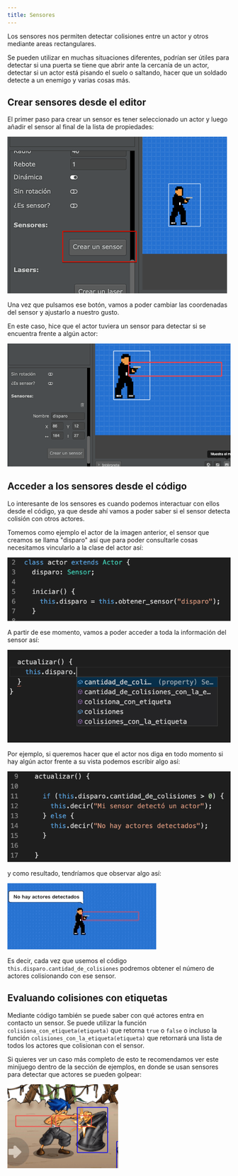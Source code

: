 ```yaml
---
title: Sensores
---
```


Los sensores nos permiten detectar colisiones entre un actor y otros
mediante areas rectangulares.

Se pueden utilizar en muchas situaciones diferentes, podrían ser útiles
para detectar si una puerta se tiene que abrir ante la cercanía de un
actor, detectar si un actor está pisando el suelo o saltando, hacer que un
soldado detecte a un enemigo y varias cosas más.



## Crear sensores desde el editor

El primer paso para crear un sensor es tener seleccionado un actor y luego
añadir el sensor al final de la lista de propiedades:

![](imagenes/sensores/crear-sensor-1.png)

Una vez que pulsamos ese botón, vamos a poder cambiar las coordenadas del sensor
y ajustarlo a nuestro gusto.

En este caso, hice que el actor tuviera un sensor para detectar si se encuentra
frente a algún actor:

![](imagenes/sensores/crear-sensor-2.png)


## Acceder a los sensores desde el código

Lo interesante de los sensores es cuando podemos interactuar con ellos desde el
código, ya que desde ahí vamos a poder saber si el sensor detecta colisión con otros actores.

Tomemos como ejemplo el actor de la imagen anterior, el sensor que creamos se llama "disparo" así
que para poder consultarle cosas necesitamos vincularlo a la clase del actor así:

![](imagenes/sensores/codigo-1.png)

A partir de ese momento, vamos a poder acceder a toda la información del sensor así:

![](imagenes/sensores/codigo-2.png)

Por ejemplo, si queremos hacer que el actor nos diga en todo momento si hay algún actor
frente a su vista podemos escribir algo así:

![](imagenes/sensores/codigo-3.png)

y como resultado, tendríamos que observar algo así:


![](imagenes/sensores/ejemplo.gif)


Es decir, cada vez que usemos el código `this.disparo.cantidad_de_colisiones` podremos
obtener el número de actores colisionando con ese sensor.

## Evaluando colisiones con etiquetas

Mediante código también se puede saber con qué actores entra en contacto un
sensor. Se puede utilizar la función `colisiona_con_etiqueta(etiqueta)` que retorna
`true` o `false` o incluso la función `colisiones_con_la_etiqueta(etiqueta)` que
retornará una lista de todos los actores que colisionan con el sensor.

Si quieres ver un caso más completo de esto te recomendamos ver este minijuego
dentro de la sección de ejemplos, en donde se usan sensores para detectar que
actores se pueden golpear:

![](imagenes/sensores/avanzado.png)
